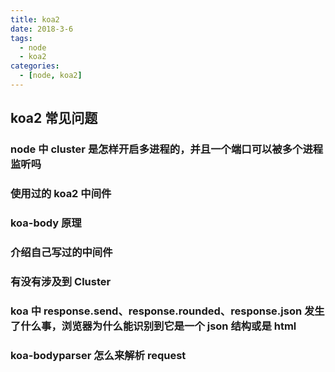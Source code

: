 ```yaml
---
title: koa2
date: 2018-3-6
tags:
  - node
  - koa2
categories:
  - [node, koa2]
---
```


## koa2 常见问题

### node 中 cluster 是怎样开启多进程的，并且一个端口可以被多个进程监听吗

### 使用过的 koa2 中间件

### koa-body 原理

### 介绍自己写过的中间件

### 有没有涉及到 Cluster

### koa 中 response.send、response.rounded、response.json 发生了什么事，浏览器为什么能识别到它是一个 json 结构或是 html

### koa-bodyparser 怎么来解析 request
